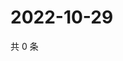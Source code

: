 # 2022-10-29

共 0 条

<!-- BEGIN WEIBO -->
<!-- 最后更新时间 Sat Oct 29 2022 16:21:41 GMT+0800 (China Standard Time) -->

<!-- END WEIBO -->
